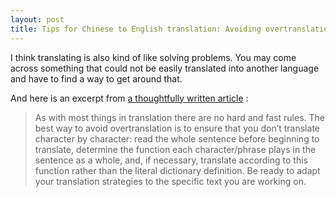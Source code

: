 ```yaml
---
layout: post
title: Tips for Chinese to English translation: Avoiding overtranslation
---
```


I think translating is also kind of like solving problems. You may come across something that could not be easily translated into another language and have to find a way to get around that.

And here is an excerpt from [a thoughtfully written article](https://gengo.com/translators/resources/avoiding-overtranslation-zh/) :

> As with most things in translation there are no hard and fast rules. The best way to avoid overtranslation is to ensure that you don’t translate character by character: read the whole sentence before beginning to translate, determine the function each character/phrase plays in the sentence as a whole, and, if necessary, translate according to this function rather than the literal dictionary definition. Be ready to adapt your translation strategies to the specific text you are working on.
